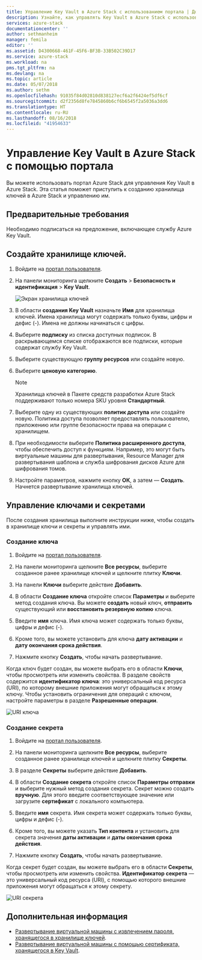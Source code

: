```yaml
---
title: Управление Key Vault в Azure Stack с использованием портала | Документация Майкрософт
description: Узнайте, как управлять Key Vault в Azure Stack с использованием портала
services: azure-stack
documentationcenter: ''
author: sethmanheim
manager: femila
editor: ''
ms.assetid: D4300668-461F-45F6-BF3B-33B502C39D17
ms.service: azure-stack
ms.workload: na
pms.tgt_pltfrm: na
ms.devlang: na
ms.topic: article
ms.date: 05/07/2018
ms.author: sethm
ms.openlocfilehash: 91035f84d02810d838127ecf6a2f6424ef5df6cf
ms.sourcegitcommit: d2f2356d8fe7845860b6cf6b6545f2a5036a3dd6
ms.translationtype: HT
ms.contentlocale: ru-RU
ms.lasthandoff: 08/16/2018
ms.locfileid: "41954633"
---
```

# <a name="manage-key-vault-in-azure-stack-by-using-the-portal"></a>Управление Key Vault в Azure Stack с помощью портала

Вы можете использовать портал Azure Stack для управления Key Vault в Azure Stack. Эта статья поможет приступить к созданию хранилища ключей в Azure Stack и управлению им.

## <a name="prerequisites"></a>Предварительные требования

Необходимо подписаться на предложение, включающее службу Azure Key Vault.

## <a name="create-a-key-vault"></a>Создайте хранилище ключей.

1. Войдите на [портал пользователя](https://portal.local.azurestack.external).

2. На панели мониторинга щелкните **Создать** > **Безопасность и идентификация** > **Key Vault**.

    ![Экран хранилища ключей](media/azure-stack-kv-manage-portal/image1.png)

3. В области **создания Key Vault** назначьте **Имя** для хранилища ключей. Имена хранилища могут содержать только буквы, цифры и дефис (-). Имена не должны начинаться с цифры.

4. Выберите **подписку** из списка доступных подписок. В раскрывающемся списке отображаются все подписки, которые содержат службу Key Vault.

5. Выберите существующую **группу ресурсов** или создайте новую.

6. Выберите **ценовую категорию**.
    >[!NOTE]
    > Хранилища ключей в Пакете средств разработки Azure Stack поддерживают только номера SKU уровня **Стандартный**.

7. Выберите одну из существующих **политик доступа** или создайте новую. Политика доступа позволяет предоставлять пользователю, приложению или группе безопасности права на операции с хранилищем.

8. При необходимости выберите **Политика расширенного доступа**, чтобы обеспечить доступ к функциям. Например, это могут быть виртуальные машины для развертывания, Resource Manager для развертывания шаблона и служба шифрования дисков Azure для шифрования томов.

9. Настройте параметров, нажмите кнопку **ОК**, а затем — **Создать**. Начнется развертывание хранилища ключей.

## <a name="manage-keys-and-secrets"></a>Управление ключами и секретами

После создания хранилища выполните инструкции ниже, чтобы создать в хранилище ключи и секреты и управлять ими.

### <a name="create-a-key"></a>Создание ключа

1. Войдите на [портал пользователя](https://portal.local.azurestack.external).

2. На панели мониторинга щелкните **Все ресурсы**, выберите созданное ранее хранилище ключей и щелкните плитку **Ключи**.

3. На панели **Ключи** выберите действие **Добавить**.

4. В области **Создание ключа** откройте список **Параметры** и выберите метод создания ключа. Вы можете **создать** новый ключ, **отправить** существующий или **восстановить резервную копию** ключа.

5. Введите **имя** ключа. Имя ключа может содержать только буквы, цифры и дефис (-).

6. Кроме того, вы можете установить для ключа **дату активации** и **дату окончания срока действия**.

7. Нажмите кнопку **Создать**, чтобы начать развертывание.

Когда ключ будет создан, вы можете выбрать его в области **Ключи**, чтобы просмотреть или изменить свойства. В разделе свойств содержится **идентификатор ключа**: это универсальный код ресурса (URI), по которому внешние приложения могут обращаться к этому ключу. Чтобы установить ограничения для операций с ключом, настройте параметры в разделе **Разрешенные операции**.

![URI ключа](media/azure-stack-kv-manage-portal/image4.png)

### <a name="create-a-secret"></a>Создание секрета

1. Войдите на [портал пользователя](https://portal.local.azurestack.external).
2. На панели мониторинга щелкните **Все ресурсы**, выберите созданное ранее хранилище ключей и щелкните плитку **Секреты**.

3. В разделе **Секреты** выберите действие **Добавить**.

4. В области **Создание секрета** откройте список **Параметры отправки** и выберите нужный метод создания секрета. Секрет можно создать **вручную**. Для этого введите соответствующее значение или загрузите **сертификат** с локального компьютера.

5. Введите **имя** секрета. Имя секрета может содержать только буквы, цифры и дефис (-).

6. Кроме того, вы можете указать **Тип контента** и установить для секрета значения **даты активации** и **даты окончания срока действия**.

7. Нажмите кнопку **Создать**, чтобы начать развертывание.

Когда секрет будет создан, вы можете выбрать его в области **Секреты**, чтобы просмотреть или изменить свойства. **Идентификатор секрета** — это универсальный код ресурса (URI), с помощью которого внешние приложения могут обращаться к этому секрету.

![URI секрета](media/azure-stack-kv-manage-portal/image5.png)

## <a name="next-steps"></a>Дополнительная информация

* [Развертывание виртуальной машины с извлечением пароля, хранящегося в хранилище ключей](azure-stack-kv-deploy-vm-with-secret.md).
* [Развертывание виртуальной машины с помощью сертификата, хранящегося в Key Vault](azure-stack-kv-push-secret-into-vm.md).
